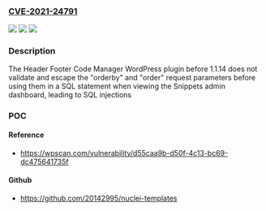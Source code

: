 ### [CVE-2021-24791](https://cve.mitre.org/cgi-bin/cvename.cgi?name=CVE-2021-24791)
![](https://img.shields.io/static/v1?label=Product&message=Header%20Footer%20Code%20Manager&color=blue)
![](https://img.shields.io/static/v1?label=Version&message=1.1.14%20&color=brightgreen)
![](https://img.shields.io/static/v1?label=Vulnerability&message=CWE-89%20SQL%20Injection&color=brightgreen)

### Description

The Header Footer Code Manager WordPress plugin before 1.1.14 does not validate and escape the "orderby" and "order" request parameters before using them in a SQL statement when viewing the Snippets admin dashboard, leading to SQL injections

### POC

#### Reference
- https://wpscan.com/vulnerability/d55caa9b-d50f-4c13-bc69-dc475641735f

#### Github
- https://github.com/20142995/nuclei-templates


